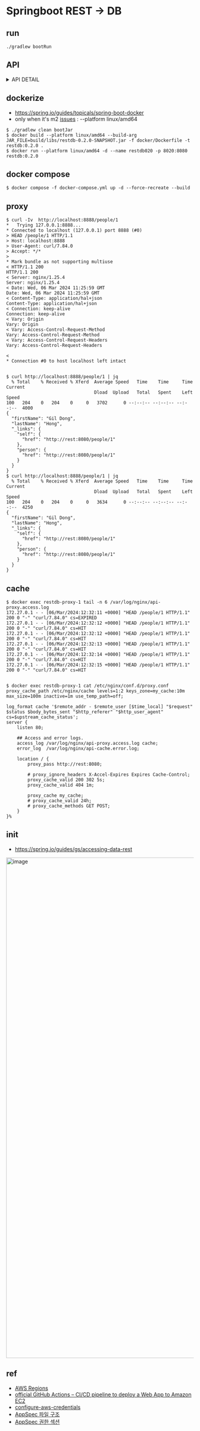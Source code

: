 # Springboot REST -> DB

## run
```
./gradlew bootRun
```
## API
<details>
     <summary>API DETAIL</summary>

### select API
```
$ curl -I http://localhost:8080/people
HTTP/1.1 204
Vary: Origin
Vary: Access-Control-Request-Method
Vary: Access-Control-Request-Headers
Link: <http://localhost:8080/people>;rel="self",<http://localhost:8080/profile/people>;rel="profile",<http://localhost:8080/people/search>;rel="search"
Date: Wed, 06 Mar 2024 02:47:14 GMT

$ curl http://localhost:8080/people
{
  "_embedded" : {
    "people" : [ ]
  },
  "_links" : {
    "self" : {
      "href" : "http://localhost:8080/people?page=0&size=20"
    },
    "profile" : {
      "href" : "http://localhost:8080/profile/people"
    },
    "search" : {
      "href" : "http://localhost:8080/people/search"
    }
  },
  "page" : {
    "size" : 20,
    "totalElements" : 0,
    "totalPages" : 0,
    "number" : 0
  }
}%

$ curl http://localhost:8080/people/1
{
  "firstName" : "Frodo",
  "lastName" : "Baggins",
  "_links" : {
    "self" : {
      "href" : "http://localhost:8080/people/1"
    },
    "person" : {
      "href" : "http://localhost:8080/people/1"
    }
  }
}%
```

### insert API
```
$ curl -i -H "Content-Type:application/json" -d '{"firstName": "Frodo", "lastName": "Baggins"}' http://localhost:8080/people
HTTP/1.1 201
Vary: Origin
Vary: Access-Control-Request-Method
Vary: Access-Control-Request-Headers
Location: http://localhost:8080/people/1
Content-Type: application/hal+json
Transfer-Encoding: chunked
Date: Wed, 06 Mar 2024 02:50:04 GMT

{
  "firstName" : "Frodo",
  "lastName" : "Baggins",
  "_links" : {
    "self" : {
      "href" : "http://localhost:8080/people/1"
    },
    "person" : {
      "href" : "http://localhost:8080/people/1"
    }
  }
}%
```

</details>

## dockerize
- https://spring.io/guides/topicals/spring-boot-docker
- only when it's m2 [issues](https://github.com/pySatellite/restdb/issues/3) : --platform linux/amd64 
```
$ ./gradlew clean bootJar
$ docker build --platform linux/amd64 --build-arg JAR_FILE=build/libs/restdb-0.2.0-SNAPSHOT.jar -f docker/Dockerfile -t restdb:0.2.0 .
$ docker run --platform linux/amd64 -d --name restdb020 -p 8020:8080 restdb:0.2.0
```

## docker compose
```
$ docker compose -f docker-compose.yml up -d --force-recreate --build
```

## proxy
```
$ curl -Iv  http://localhost:8888/people/1
*   Trying 127.0.0.1:8888...
* Connected to localhost (127.0.0.1) port 8888 (#0)
> HEAD /people/1 HTTP/1.1
> Host: localhost:8888
> User-Agent: curl/7.84.0
> Accept: */*
>
* Mark bundle as not supporting multiuse
< HTTP/1.1 200
HTTP/1.1 200
< Server: nginx/1.25.4
Server: nginx/1.25.4
< Date: Wed, 06 Mar 2024 11:25:59 GMT
Date: Wed, 06 Mar 2024 11:25:59 GMT
< Content-Type: application/hal+json
Content-Type: application/hal+json
< Connection: keep-alive
Connection: keep-alive
< Vary: Origin
Vary: Origin
< Vary: Access-Control-Request-Method
Vary: Access-Control-Request-Method
< Vary: Access-Control-Request-Headers
Vary: Access-Control-Request-Headers

<
* Connection #0 to host localhost left intact


$ curl http://localhost:8888/people/1 | jq
  % Total    % Received % Xferd  Average Speed   Time    Time     Time  Current
                                 Dload  Upload   Total   Spent    Left  Speed
100   204    0   204    0     0   3702      0 --:--:-- --:--:-- --:--:--  4000
{
  "firstName": "Gil Dong",
  "lastName": "Hong",
  "_links": {
    "self": {
      "href": "http://rest:8080/people/1"
    },
    "person": {
      "href": "http://rest:8080/people/1"
    }
  }
}
$ curl http://localhost:8888/people/1 | jq
  % Total    % Received % Xferd  Average Speed   Time    Time     Time  Current
                                 Dload  Upload   Total   Spent    Left  Speed
100   204    0   204    0     0   3634      0 --:--:-- --:--:-- --:--:--  4250
{
  "firstName": "Gil Dong",
  "lastName": "Hong",
  "_links": {
    "self": {
      "href": "http://rest:8080/people/1"
    },
    "person": {
      "href": "http://rest:8080/people/1"
    }
  }
}
```

## cache
```
$ docker exec restdb-proxy-1 tail -n 6 /var/log/nginx/api-proxy.access.log
172.27.0.1 - - [06/Mar/2024:12:32:11 +0000] "HEAD /people/1 HTTP/1.1" 200 0 "-" "curl/7.84.0" cs=EXPIRED
172.27.0.1 - - [06/Mar/2024:12:32:12 +0000] "HEAD /people/1 HTTP/1.1" 200 0 "-" "curl/7.84.0" cs=HIT
172.27.0.1 - - [06/Mar/2024:12:32:12 +0000] "HEAD /people/1 HTTP/1.1" 200 0 "-" "curl/7.84.0" cs=HIT
172.27.0.1 - - [06/Mar/2024:12:32:13 +0000] "HEAD /people/1 HTTP/1.1" 200 0 "-" "curl/7.84.0" cs=HIT
172.27.0.1 - - [06/Mar/2024:12:32:14 +0000] "HEAD /people/1 HTTP/1.1" 200 0 "-" "curl/7.84.0" cs=HIT
172.27.0.1 - - [06/Mar/2024:12:32:15 +0000] "HEAD /people/1 HTTP/1.1" 200 0 "-" "curl/7.84.0" cs=HIT


$ docker exec restdb-proxy-1 cat /etc/nginx/conf.d/proxy.conf
proxy_cache_path /etc/nginx/cache levels=1:2 keys_zone=my_cache:10m max_size=100m inactive=1m use_temp_path=off;

log_format cache '$remote_addr - $remote_user [$time_local] "$request" $status $body_bytes_sent "$http_referer" "$http_user_agent" cs=$upstream_cache_status';
server {
    listen 80;

    ## Access and error logs.
    access_log /var/log/nginx/api-proxy.access.log cache;
    error_log  /var/log/nginx/api-cache.error.log;

    location / {
        proxy_pass http://rest:8080;

        # proxy_ignore_headers X-Accel-Expires Expires Cache-Control;
        proxy_cache_valid 200 302 5s;
        proxy_cache_valid 404 1m;

        proxy_cache my_cache;
        # proxy_cache_valid 24h;
        # proxy_cache_methods GET POST;
    }
}%
```

## init
- https://spring.io/guides/gs/accessing-data-rest
<img width="1341" alt="image" src="https://github.com/pySatellite/restdb/assets/87309910/9a45696b-399e-4551-aa0b-ec24fc9f82e5">

## ref
- [AWS Regions](https://docs.aws.amazon.com/ko_kr/AWSEC2/latest/UserGuide/using-regions-availability-zones.html)
- [official  GitHub Actions – CI/CD pipeline to deploy a Web App to Amazon EC2](https://aws.amazon.com/ko/blogs/devops/integrating-with-github-actions-ci-cd-pipeline-to-deploy-a-web-app-to-amazon-ec2/)
- [configure-aws-credentials](https://github.com/aws-actions/configure-aws-credentials)
- [AppSpec 파일 구조](https://docs.aws.amazon.com/ko_kr/codedeploy/latest/userguide/reference-appspec-file-structure.html)
- [AppSpec 권한 섹션](https://docs.aws.amazon.com/ko_kr/codedeploy/latest/userguide/reference-appspec-file-structure-permissions.html)